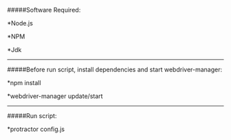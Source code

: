 
#####Software Required:

*Node.js

*NPM

*Jdk 

----
#####Before run script, install dependencies and start webdriver-manager:

*npm install

*webdriver-manager update/start

----
#####Run script:

*protractor config.js

